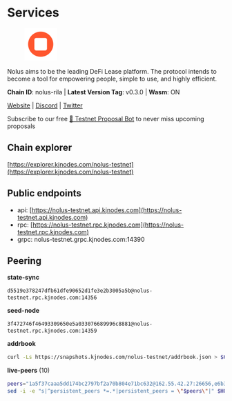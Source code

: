 # Services

<figure><img src="https://raw.githubusercontent.com/kj89/cosmos-images/main/logos/nolus.png" alt=""><figcaption></figcaption></figure>

Nolus aims to be the leading DeFi Lease platform. The protocol  intends to become a tool for empowering people, simple to use, and highly efficient.

**Chain ID**: nolus-rila | **Latest Version Tag**: v0.3.0 | **Wasm**: ON

[Website](https://www.nolus.io) | [Discord](https://discord.gg/nolus-protocol) | [Twitter](https://twitter.com/NolusProtocol)



Subscribe to our free [🤖 Testnet Proposal Bot](https://t.me/kjnodes_testnet_proposal_bot) to never miss upcoming proposals


## Chain explorer
[https://explorer.kjnodes.com/nolus-testnet](https://explorer.kjnodes.com/nolus-testnet)

## Public endpoints

* api: [https://nolus-testnet.api.kjnodes.com](https://nolus-testnet.api.kjnodes.com)
* rpc: [https://nolus-testnet.rpc.kjnodes.com](https://nolus-testnet.rpc.kjnodes.com)
* grpc: nolus-testnet.grpc.kjnodes.com:14390

## Peering

**state-sync**

```text
d5519e378247dfb61dfe90652d1fe3e2b3005a5b@nolus-testnet.rpc.kjnodes.com:14356
```

**seed-node**

```text
3f472746f46493309650e5a033076689996c8881@nolus-testnet.rpc.kjnodes.com:14359
```

**addrbook**
```bash
curl -Ls https://snapshots.kjnodes.com/nolus-testnet/addrbook.json > $HOME/.nolus/config/addrbook.json
```

**live-peers** (10)
```bash
peers="1a5f37caaa5dd174bc2797bf2a70b804e71bc632@162.55.42.27:26656,e6b3d520d342782129689d5f9aee6c8f12933a61@51.89.7.235:26649,c6e62e0d9998413692ce1aefd05ae5eeb699a691@65.109.122.105:60756,236a2626ad46bb671b200883b6105350310372ef@135.181.81.65:37656,38e75806248cd215e1e71d94e3db8c08bcf87702@95.214.55.138:27656,d5519e378247dfb61dfe90652d1fe3e2b3005a5b@65.109.68.190:14356,15cd61c8528611d1192ee06578cd6f5054645a0e@46.101.115.206:55666,fcb82df30d2056c3af024fb389e173d683fe8229@65.108.105.48:19756,8089ad7527be4d7823afc2cbaa1f3729506190d9@185.205.246.155:26656,acd39ab5b00e5611df296b2e6fb4f6a44a32513f@23.88.5.169:21656"
sed -i -e "s|^persistent_peers *=.*|persistent_peers = \"$peers\"|" $HOME/.nolus/config/config.toml
```
